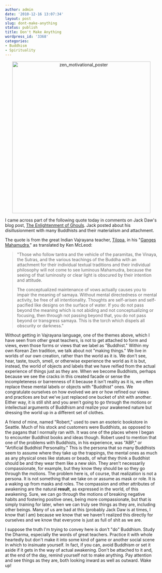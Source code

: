 ```yaml
---
author: admin
date: '2010-12-16 13:07:34'
layout: post
slug: dont-make-anything
status: publish
title: Don't Make Anything
wordpress_id: '3368'
categories:
- Buddhism
- Spirituality
---
```

<p style="text-align: center"><a href="http://www.flickr.com/photos/albill/3710957239/" title="zen_motivational_poster by albill, on Flickr"><img src="http://farm4.static.flickr.com/3520/3710957239_77543c1ba5.jpg" width="457" height="500" alt="zen_motivational_poster" /></a></p>
I came across part of the following quote today in comments on Jack Daw's blog post, <a href="http://greatplainsbuddha.com/the-enlightenment-of-ghouls">The Enlightenment of Ghouls</a>. Jack posted about his disillusionment with many Buddhists and their materialism and attachment.

The quote is from the great Indian Vajrayana teacher, <a href="https://secure.wikimedia.org/wikipedia/en/wiki/Tilopa">Tilopa</a>, in his "<a href="http://www.naturalawareness.net/ganges.html">Ganges Mahamudra</a>," as translated by Ken McLeod:

<blockquote>"Those who follow tantra and the vehicle of the paramitas, the Vinaya, the Sutras, and the various teachings of the Buddha with an attachment for their individual textual traditions and their individual philosophy will not come to see luminous Mahamudra, because the seeing of that luminosity or clear light is obscured by their intention and attitude.

The conceptualized maintenance of vows actually causes you to impair the meaning of samaya. Without mental directedness or mental activity, be free of all intentionality. Thoughts are self-arisen and self-pacified like designs on the surface of water. If you do not pass beyond the meaning which is not abiding and not conceptualizing or focusing, then through not passing beyond that, you do not pass beyond or transgress samaya. This is the torch which dispels all obscurity or darkness."</blockquote>

Without getting in Vajrayana language, one of the themes above, which I have seen from other great teachers, is not to get attached to form and views, even those forms or views that we label as "Buddhist." Within my own Korean Zen tradition, we talk about not "making things." We live in worlds of our own creation, rather than the world as it is. We don't see, hear, taste, touch, smell, or otherwise experience the world as it is but, instead, the world of objects and labels that we have reified from the actual experience of things just as they are. When we become Buddhists, perhaps because we see the cracks in this created facade or sense the incompleteness or barrenness of it because it isn't reality as it is, we often replace these mental labels or objects with "Buddhist" ones. We congratulate ourselves on how evolved we are or how refined our views and practices are but we've just replaced one bucket of shit with another. Either way, it is still shit and you aren't going to go through the motions or intellectual arguments of Buddhism and realize your awakened nature but dressing the world up in a different set of clothes. 

A friend of mine, named "Robert," used to own an esoteric bookstore in Seattle. Much of his stock and customers were Buddhists, as opposed to the pagans that I normally ran with. It was one of the places where I began to encounter Buddhist books and ideas though. Robert used to mention that one of the problems with Buddhists, in his experience, was "ABP," or "Artificial Buddhist Personality." This is the persona that so many Buddhists seem to assume where they take up the trappings, the mental ones as much as any physical ones like statues or beads, of what they think a Buddhist should be and they wear them like a new skin. They aren't necessarily compassionate, for example, but they know they should be so they go through the motions. The problem here is, of course, that realization is not a persona. It is not something that we take on or assume as mask or role. It is a waking up from masks and roles. The compassion and other attributes of awakening are the natural <strong>result</strong>, as expressed in the world, of this awakening. Sure, we can go through the motions of breaking negative habits and fostering positive ones, being more compassionate, but that is simply training for later, when we can truly see things as they are, including other beings. Many of us are bad at this (probably Jack Daw is at times, I know that I am) because we know that we haven't realized this directly for ourselves and we know that everyone is just as full of shit as we are.

I suppose the truth I'm trying to convey here is don't "do" Buddhism. Study the Dharma, especially the words of great teachers. Practice it with whole heartedly but don't make it into some kind of game or another social scene in which to insinuate yourself. In fact, if you can, avoid Buddhism or set it aside if it gets in the way of actual awakening. Don't be attached to it and, at the end of the day, remind yourself not to make anything. Pay attention and see things as they are, both looking inward as well as outward. Wake up!
